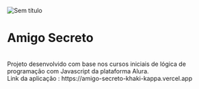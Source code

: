 ![Sem título](https://github.com/user-attachments/assets/b13ba85c-dc28-4952-86ab-c2131e3c1cde)
<h1>Amigo Secreto</h1> <br>
Projeto desenvolvido com base nos cursos iniciais de lógica de programação com Javascript da plataforma Alura. <br>
Link da aplicação : https://amigo-secreto-khaki-kappa.vercel.app



